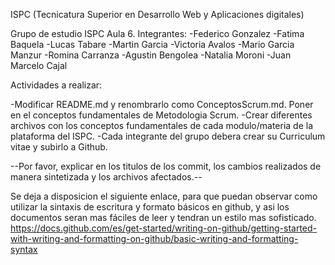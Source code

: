 ISPC (Tecnicatura Superior en Desarrollo Web y Aplicaciones digitales)

Grupo de estudio ISPC Aula 6.
Integrantes:
-Federico Gonzalez
-Fatima Baquela
-Lucas Tabare
-Martin Garcia
-Victoria Avalos
-Mario Garcia Manzur
-Romina Carranza
-Agustin Bengolea
-Natalia Moroni
-Juan Marcelo Cajal

Actividades a realizar:

-Modificar README.md y renombrarlo como ConceptosScrum.md. Poner en el conceptos fundamentales de Metodologia Scrum.
-Crear diferentes archivos con los conceptos fundamentales de cada modulo/materia de la plataforma del ISPC.
-Cada integrante del grupo debera crear su Curriculum vitae y subirlo a Github.

--Por favor, explicar en los titulos de los commit, los cambios realizados de manera sintetizada y los archivos afectados.--

Se deja a disposicion el siguiente enlace, para que puedan observar como utilizar la sintaxis de escritura y formato básicos en github, y asi los documentos seran mas fáciles de leer y tendran un estilo mas sofisticado.  https://docs.github.com/es/get-started/writing-on-github/getting-started-with-writing-and-formatting-on-github/basic-writing-and-formatting-syntax